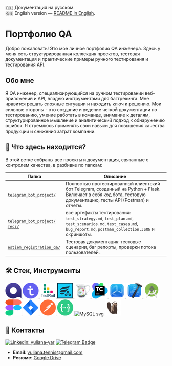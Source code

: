 🇷🇺 Документация на русском.  
🇬🇧 English version — [README in English](README.md).

# Портфолио QA

Добро пожаловать! Это мое личное портфолио QA инженера. Здесь у меня есть структурированная коллекция проектов, тестовая документация и практические примеры ручного тестирования и тестирования API.


## Обо мне

Я QA инженер, специализирующийся на ручном тестировании веб-приложений и API, владею инструментами для багтрекинга. Мне нравится решать сложные ситуации и находить ключ к решению. Мои сильные стороны - это создание и ведение четкой документации по тестированию, умение работать в команде, внимание к деталям, структурированное мышление и аналитический подход к обнаружению ошибок. Я стремлюсь применять свои навыки для повышения качества продукции и снижения затрат компании.


## 📁 Что здесь находится?

В этой ветке собраны все проекты и документация, связанные с контролем качества, в разбивке по папкам:

| Папка | Описание |
|--------|-------------|
| [`telegram_bot_project/`](./telegram_bot_project/) | Полностью протестированный клиентский бот Telegram, созданный на Python + Flask. Включает в себя код бота, тестовую документацию, тесты API (Postman) и отчеты. |
| [`telegram_bot_project/тест/`](./telegram_bot_project/тесты/) | все артефакты тестирования: `test_strategy.md`, `test_plan.md`, `test_scenarios.md`, `test_cases.md`, `bug_report.md`, `postman_collection.JSON` и скриншоты. ||
| [`estiem_registration_qa/`](./estiem_registration_qa) | Тестовая документация: тестовые сценарии, баг репорты, проверки потока пользователей. |


## 🛠️ Стек, Инструменты

<p align="left">
<a href="https://qase.io/">
<img src="https://github.com/qajenna/qajenna/blob/main/icons/Qase.io.png" alt="Qase.io" width="50" height="50" />
</a>
<a href="https://testit.software/">
<img src="https://github.com/qajenna/qajenna/blob/main/icons/TestIT.png" alt="TestIT" width="50" height="50" />
</a>
<a href="https://www.gurock.com/testrail">
<img src="https://github.com/qajenna/qajenna/blob/main/icons/TestRail.png" alt="TestRail" width="50" height="50" />
</a>
<a href="https://marketplace.atlassian.com/apps/1014681/zephyr-squad-test-management-for-jira?tab=overview&hosting=cloud">
<img src="https://github.com/qajenna/qajenna/blob/main/icons/Zephyr.png" alt="Zephyr" width="50" height="50" />
</a>
<a href="https://www.charlesproxy.com/">
<img src="https://github.com/qajenna/qajenna/blob/main/icons/Charles.png" alt="Charles" width="50" height="50" />
</a>
<a href="https://www.jetbrains.com/teamcity/">
<img src="https://github.com/qajenna/qajenna/blob/main/icons/TeamCity.png" alt="Teamcity" width="50" height="50" />
</a>
<a href="https://developer.apple.com/testflight/">
<img src="https://github.com/qajenna/qajenna/blob/main/icons/Testflight.png" alt="Testflight" width="50" height="50" />
</a> 
<a href="https://developer.apple.com/xcode/">
<img src="https://github.com/qajenna/qajenna/blob/main/icons/Xcode.png" alt="Xcode" width="50" height="50" />
</a> 
<a href="https://developer.android.com/studio">
<img src="https://github.com/qajenna/qajenna/blob/main/icons/Android%20Studio.png" alt="Android Studio" width="50" height="50" />
</a>
<a href="https://figma.com">
<img src="https://github.com/qajenna/qajenna/blob/main/icons/Figma.svg" alt="Figma" width="50" height="50" /> 
</a>
<a href="https://www.atlassian.com/software/jira">
<img src="https://github.com/qajenna/qajenna/blob/main/icons/Jira.png" alt="Jira" width="50" height="50" />
</a>
<a href="https://www.postman.com/">
<img src="https://github.com/qajenna/qajenna/blob/main/icons/Postman.png" alt="Postman" width="50" height="50" />
</a>
<a href="https://swagger.io/">
<img src="https://github.com/qajenna/qajenna/blob/main/icons/swagger.png" alt="Swagger" width="50" height="50" />
</a>
<img width="50" height="50" alt="MySQL svg" src="https://github.com/user-attachments/assets/0a452171-7065-45ee-a9c0-c9bc99deef05" />
<a href="https://dbeaver.io/">
<img src="https://github.com/qajenna/qajenna/blob/main/icons/DBeaver.png" alt="DBeaver" width="50" height="50" />
</a>
</p>


## 🔗 Контакты

[![Linkedin: yuliana-yar](https://img.shields.io/badge/-LinkedIn-0e76a8?style=flat-square&logo=Linkedin&logoColor=white)](https://linkedin.com/in/yuliana-yar)
[![Telegram Badge](https://img.shields.io/badge/-Telegram-0088cc?style=flat-square&logo=Telegram&logoColor=white)](https://t.me/Jitwoof)
- **Email**: yuliana.tennis@gmail.com
- **Резюме**: [Google Drive](https://drive.google.com/file/d/1K0zKX7iAbzXXSBtLwYAR2IbIKxnKyvmq/view?usp=sharing)
